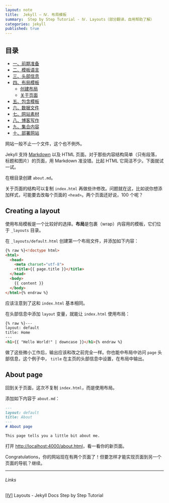 ```yaml
---
layout: note
title:  Jekyll — Ⅳ. 布局模板
summary:  Step by Step Tutorial - Ⅳ. Layouts（部分翻译，自用帮助了解）
categories: jekyll
published: true
---
```


## 目录

- [一、前期准备 ](./01st-setup.html)
- [二、模板语言 ](./02nd-Liquid.html)
- [三、头部信息 ](./03rd-Front-Matter.html)
- [四、布局模板 ](./04th-Layouts.html)
	- [创建布局](#creating-a-layout)
	- [关于页面](#about-page) 
- [五、包含模板 ](./05th-Includes.html)
- [六、数据文件 ](./06th-Data-Files.html)
- [七、网站素材 ](./07th-Assets.html)
- [八、博客写作 ](./08th-Blogging.html)
- [九、集合内容 ](./09th-Collections.html)
- [十、部署网站 ](./10th-Deployment.html)

网站一般不止一个文件，这个也不例外。

Jekyll 支持 [Markdown](https://daringfireball.net/projects/markdown/syntax) 以及 HTML 页面。对于那些内容结构简单（只有段落，标题和图片）的页面，用 Markdown 准没错。比起 HTML 它简洁不少。下面就试一试。

在根目录创建 `about.md`。 

关于页面的结构可以复制 `index.html` 再做些许修改。问题就在这，比如说你想添加样式，可能要去改每个页面的 `<head>`。两个页面还好说，100 个呢？

## Creating a layout
使用布局模板是一个比较好的选择。**布局**是包裹（wrap）内容用的模板，它们位于 `_layouts` 目录。

在 `_layouts/default.html` 创建第一个布局文件，并添加如下内容：
```html
{% raw %}<!doctype html>
<html>
  <head>
    <meta charset="utf-8">
    <title>{{ page.title }}</title>
  </head>
  <body>
    {{ content }}
  </body>
</html>{% endraw %}
```

应该注意到了这和 `index.html` 基本相同。

在头部信息中添加 `layout` 变量，就能让 `index.html` 使用布局：
```html
{% raw %}---
layout: default
title: Home
---
<h1>{{ "Hello World!" | downcase }}</h1>{% endraw %}
```
做了这些微小工作后，输出应该和改之前完全一样。你也能中布局中访问 `page` 头部信息，这个例子中， `title` 在主页的头部信息中设置，在布局中输出。

## About page
回到关于页面，这次不复制 `index.html`，而是使用布局。

添加如下内容于 `about.md`：
```markdown
---
layout: default
title: About
---
# About page

This page tells you a little bit about me.
```

打开 [http://localhost:4000/about.html](http://localhost:4000/about.html)，看一看你的新页面。

Congratulations，你的网站现在有两个页面了！但要怎样才能实现页面到另一个页面的导航？继续。

---
###### Links
[[Ⅳ]](https://jekyllrb.com/docs/step-by-step/01-setup/) Layouts - Jekyll Docs Step by Step Tutorial
